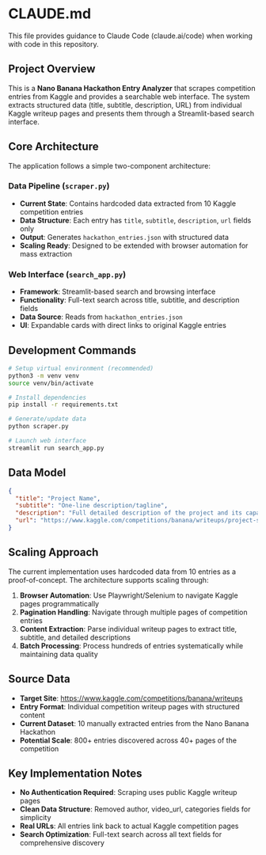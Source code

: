 # CLAUDE.md

This file provides guidance to Claude Code (claude.ai/code) when working with code in this repository.

## Project Overview

This is a **Nano Banana Hackathon Entry Analyzer** that scrapes competition entries from Kaggle and provides a searchable web interface. The system extracts structured data (title, subtitle, description, URL) from individual Kaggle writeup pages and presents them through a Streamlit-based search interface.

## Core Architecture

The application follows a simple two-component architecture:

### Data Pipeline (`scraper.py`)
- **Current State**: Contains hardcoded data extracted from 10 Kaggle competition entries
- **Data Structure**: Each entry has `title`, `subtitle`, `description`, `url` fields only
- **Output**: Generates `hackathon_entries.json` with structured data
- **Scaling Ready**: Designed to be extended with browser automation for mass extraction

### Web Interface (`search_app.py`)
- **Framework**: Streamlit-based search and browsing interface
- **Functionality**: Full-text search across title, subtitle, and description fields
- **Data Source**: Reads from `hackathon_entries.json`
- **UI**: Expandable cards with direct links to original Kaggle entries

## Development Commands

```bash
# Setup virtual environment (recommended)
python3 -m venv venv
source venv/bin/activate

# Install dependencies
pip install -r requirements.txt

# Generate/update data
python scraper.py

# Launch web interface
streamlit run search_app.py
```

## Data Model

```json
{
  "title": "Project Name",
  "subtitle": "One-line description/tagline",
  "description": "Full detailed description of the project and its capabilities",
  "url": "https://www.kaggle.com/competitions/banana/writeups/project-slug"
}
```

## Scaling Approach

The current implementation uses hardcoded data from 10 entries as a proof-of-concept. The architecture supports scaling through:

1. **Browser Automation**: Use Playwright/Selenium to navigate Kaggle pages programmatically
2. **Pagination Handling**: Navigate through multiple pages of competition entries
3. **Content Extraction**: Parse individual writeup pages to extract title, subtitle, and detailed descriptions
4. **Batch Processing**: Process hundreds of entries systematically while maintaining data quality

## Source Data

- **Target Site**: https://www.kaggle.com/competitions/banana/writeups
- **Entry Format**: Individual competition writeup pages with structured content
- **Current Dataset**: 10 manually extracted entries from the Nano Banana Hackathon
- **Potential Scale**: 800+ entries discovered across 40+ pages of the competition

## Key Implementation Notes

- **No Authentication Required**: Scraping uses public Kaggle writeup pages
- **Clean Data Structure**: Removed author, video_url, categories fields for simplicity
- **Real URLs**: All entries link back to actual Kaggle competition pages
- **Search Optimization**: Full-text search across all text fields for comprehensive discovery